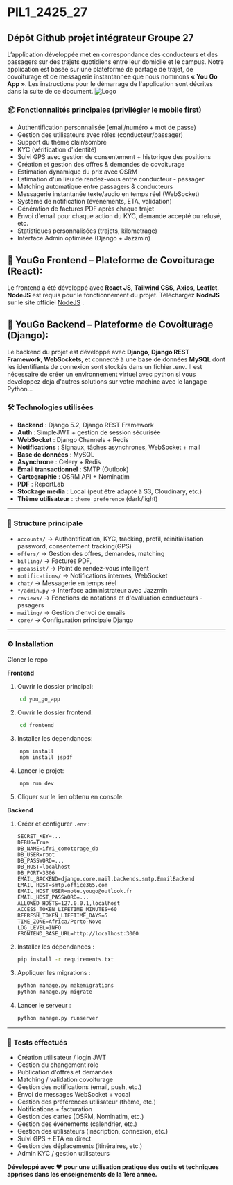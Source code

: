 # PIL1_2425_27
## Dépôt Github projet intégrateur Groupe 27
 L’application développée met en correspondance des conducteurs et des passagers sur des trajets quotidiens entre leur domicile et le campus. Notre application est basée sur une plateforme de partage de trajet, de covoiturage et de messagerie instantannée que nous nommons **« You Go App »**. Les instructions pour le démarrage de l'application sont décrites dans la suite de ce document.
![Logo ](assets/image.png)
 ### 📦 Fonctionnalités principales (privilégier le mobile first)

- Authentification personnalisée (email/numéro + mot de passe)
- Gestion des utilisateurs avec rôles (conducteur/passager)
- Support du thème clair/sombre
- KYC (vérification d'identité)
- Suivi GPS avec gestion de consentement + historique des positions
- Création et gestion des offres & demandes de covoiturage
- Estimation dynamique du prix avec OSRM 
- Estimation d'un lieu de rendez-vous entre conducteur - passager
- Matching automatique entre passagers & conducteurs
- Messagerie instantanée texte/audio en temps réel (WebSocket)
- Système de notification (événements, ETA, validation)
- Génération de factures PDF après chaque trajet
- Envoi d'email pour chaque action du KYC, demande accepté ou refusé, etc.
- Statistiques personnalisées (trajets, kilometrage)
- Interface Admin optimisée (Django + Jazzmin)

## 🚗 YouGo Frontend – Plateforme de Covoiturage (React): 
Le frontend a été développé avec **React JS**, **Tailwind CSS**, **Axios**, **Leaflet**. **NodeJS** est requis pour le fonctionnement du projet. Téléchargez **NodeJS** sur le site officiel [NodeJS](https://nodejs.org/en/download) .

## 🚗 YouGo Backend – Plateforme de Covoiturage (Django): 
Le backend du projet est développé avec **Django**, **Django REST Framework**, **WebSockets**, et connecté à une base de données **MySQL** dont les identifiants de connexion sont stockés dans un fichier .env. Il est nécessaire de créer un environnement virtuel avec python si vous developpez deja d'autres solutions sur votre machine avec le langage Python...

### 🛠 Technologies utilisées

- **Backend** : Django 5.2, Django REST Framework
- **Auth** : SimpleJWT + gestion de session sécurisée
- **WebSocket** : Django Channels + Redis
- **Notifications** : Signaux, tâches asynchrones, WebSocket + mail
- **Base de données** : MySQL
- **Asynchrone** : Celery + Redis
- **Email transactionnel** : SMTP (Outlook)
- **Cartographie** : OSRM API + Nominatim
- **PDF** : ReportLab
- **Stockage media** : Local (peut être adapté à S3, Cloudinary, etc.)
- **Thème utilisateur** : `theme_preference` (dark/light)

---

### 📁 Structure principale

- `accounts/` → Authentification, KYC, tracking, profil, reinitialisation password, consentement tracking(GPS)
- `offers/` → Gestion des offres, demandes, matching
- `billing/` → Factures PDF, 
- `geoassist/` → Point de rendez-vous intelligent 
- `notifications/` → Notifications internes, WebSocket
- `chat/` → Messagerie en temps réel
- `*/admin.py` → Interface administrateur avec Jazzmin
- `reviews/` → Fonctions de notations et d'evaluation conducteurs - pssagers
- `mailing/` → Gestion d'envoi de emails 
- `core/` → Configuration principale Django

---

### ⚙️ Installation

Cloner le repo

**Frontend**

1. Ouvrir le dossier principal:
```bash
    cd you_go_app
```
2. Ouvrir le dossier frontend:
```bash
    cd frontend
```
3. Installer les dependances:
```bash
    npm install
    npm install jspdf
```

4. Lancer le projet:
```bash
    npm run dev
```
5. Cliquer sur le lien obtenu en console.

**Backend**

1. Créer et configurer `.env` :
    ```env
    SECRET_KEY=...
    DEBUG=True
    DB_NAME=ifri_comotorage_db
    DB_USER=root
    DB_PASSWORD=...
    DB_HOST=localhost
    DB_PORT=3306
    EMAIL_BACKEND=django.core.mail.backends.smtp.EmailBackend
    EMAIL_HOST=smtp.office365.com
    EMAIL_HOST_USER=note.yougo@outlook.fr
    EMAIL_HOST_PASSWORD=...
    ALLOWED_HOSTS=127.0.0.1,localhost
    ACCESS_TOKEN_LIFETIME_MINUTES=60
    REFRESH_TOKEN_LIFETIME_DAYS=5
    TIME_ZONE=Africa/Porto-Novo
    LOG_LEVEL=INFO
    FRONTEND_BASE_URL=http://localhost:3000

    ```

2. Installer les dépendances :
    ```bash
    pip install -r requirements.txt
    ```

3. Appliquer les migrations :
    ```bash
    python manage.py makemigrations
    python manage.py migrate
    ```

4. Lancer le serveur :
    ```bash
    python manage.py runserver
    ```

---

### 🧪 Tests effectués

- Création utilisateur / login JWT
- Gestion du changement role 
- Publication d'offres et demandes
- Matching / validation covoiturage
- Gestion des notifications (email, push, etc.)
- Envoi de messages WebSocket + vocal
- Gestion des préférences utilisateur (thème, etc.)
- Notifications + facturation
- Gestion des cartes (OSRM, Nominatim, etc.)
- Gestion des événements (calendrier, etc.)
- Gestion des utilisateurs (inscription, connexion, etc.)
- Suivi GPS + ETA en direct
- Gestion des déplacements (itinéraires, etc.)
- Admin KYC / gestion utilisateurs


**Développé avec ❤️ pour une utilisation pratique des outils et techniques apprises dans les enseignements de la 1ère année.**
